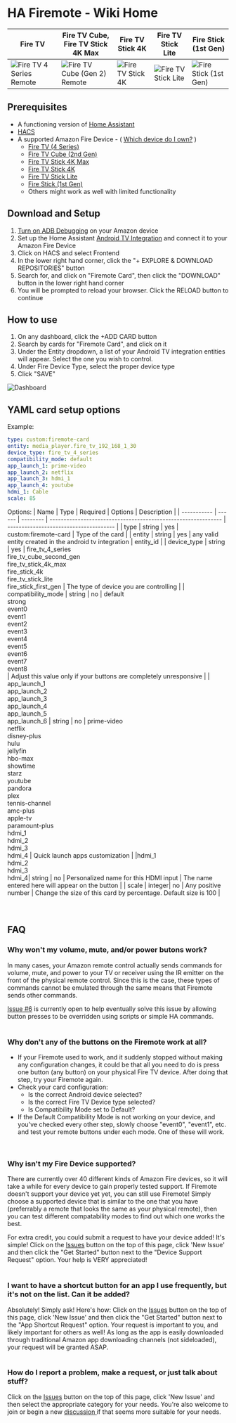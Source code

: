 # HA Firemote - Wiki Home
| Fire TV | Fire TV Cube,<br>Fire TV Stick 4K Max | Fire TV Stick 4K | Fire TV Stick Lite | Fire Stick (1st Gen) |
| ------------- | ------------- | ------------- | ------------- | ------------- |
| ![Fire TV 4 Series Remote](https://github.com/PRProd/HA-Firemote/raw/main/Example%20Images/fireTVRemote.png) | ![Fire TV Cube (Gen 2) Remote](https://github.com/PRProd/HA-Firemote/raw/main/Example%20Images/fireTVCube2ndGen.png) | ![Fire TV Stick 4K](https://github.com/PRProd/HA-Firemote/raw/main/Example%20Images/fireTVStick4K.png) | ![Fire TV Stick Lite](https://github.com/PRProd/HA-Firemote/raw/main/Example%20Images/fireTVStickLite.png) | ![Fire Stick (1st Gen)](https://github.com/PRProd/HA-Firemote/raw/main/Example%20Images/fireStick1stGen.png) |

## Prerequisites
* A functioning version of [Home Assistant](https://www.home-assistant.io/)
* [HACS](https://peyanski.com/how-to-install-home-assistant-community-store-hacs/)
* A supported Amazon Fire Device - ( [Which device do I own?](https://github.com/PRProd/HA-Firemote/wiki/Existing-Amazon-Devices---Support-Chart) )
  * [Fire TV (4 Series)](https://developer.amazon.com/docs/fire-tv/device-specifications-fire-tv-edition-smart-tv.html?v=4-series)
  * [Fire TV Cube (2nd Gen)](https://www.amazon.com/dp/B08XMDNVX6)
  * [Fire TV Stick 4K Max](https://developer.amazon.com/docs/fire-tv/device-specifications-fire-tv-streaming-media-player.html?v=ftvstick4kmax)
  * [Fire TV Stick 4K](https://developer.amazon.com/docs/fire-tv/device-specifications-fire-tv-streaming-media-player.html?v=ftvstick4k)
  * [Fire TV Stick Lite](https://developer.amazon.com/docs/fire-tv/device-specifications-fire-tv-streaming-media-player.html?v=ftvsticklite)
  * [Fire Stick (1st Gen)](https://developer.amazon.com/docs/fire-tv/device-specifications-fire-tv-streaming-media-player.html?v=ftvstickgen1) 
  * Others might work as well with limited functionality

## Download and Setup
1. [Turn on ADB Debugging](https://www.youtube.com/watch?v=40iVXrTWcPU) on your Amazon device
1. Set up the Home Assistant [Android TV Integration](https://www.home-assistant.io/integrations/androidtv/) and connect it to your Amazon Fire Device
1. Click on HACS and select Frontend
1. In the lower right hand corner, click the "+ EXPLORE & DOWNLOAD REPOSITORIES" button
1. Search for, and click on "Firemote Card", then click the "DOWNLOAD" button in the lower right hand corner
1. You will be prompted to reload your browser.  Click the RELOAD button to continue


## How to use
1. On any dashboard, click the +ADD CARD button
1. Search by cards for "Firemote Card", and click on it
1. Under the Entity dropdown, a list of your Android TV integration entities will appear.  Select the one you wish to control.
1. Under Fire Device Type, select the proper device type
1. Click "SAVE"


![Dashboard](https://github.com/PRProd/HA-Firemote/raw/main/Example%20Images/dashboard.jpg)


## YAML card setup options
Example:
```yaml
type: custom:firemote-card
entity: media_player.fire_tv_192_168_1_30
device_type: fire_tv_4_series
compatibility_mode: default
app_launch_1: prime-video
app_launch_2: netflix
app_launch_3: hdmi_1
app_launch_4: youtube
hdmi_1: Cable
scale: 85
```

Options:
| Name        | Type   | Required | Options                                                       | Description                            |
| ----------- | ------ | -------- | ------------------------------------------------------------- | -------------------------------------- |
| type        | string | yes      | custom:firemote-card                                          | Type of the card                       |
| entity      | string | yes      | any valid entity created in the android tv integration        | entity_id                              |
| device_type | string | yes      | fire_tv_4_series <br> fire_tv_cube_second_gen <br> fire_tv_stick_4k_max <br> fire_stick_4k <br> fire_tv_stick_lite <br> fire_stick_first_gen | The type of device you are controlling |
| compatibility_mode | string | no | default <br> strong <br> event0 <br> event1 <br> event2 <br> event3 <br> event4 <br> event5 <br> event6 <br> event7 <br> event8 <br> | Adjust this value only if your buttons are completely unresponsive |
| app_launch_1<br>app_launch_2<br>app_launch_3<br>app_launch_4<br>app_launch_5<br>app_launch_6 | string | no | prime-video<br>netflix<br>disney-plus<br>hulu<br>jellyfin<br>hbo-max<br>showtime<br>starz<br>youtube<br>pandora<br>plex<br>tennis-channel<br>amc-plus<br>apple-tv<br>paramount-plus<br>hdmi_1<br>hdmi_2<br>hdmi_3<br>hdmi_4 | Quick launch apps customization |
|hdmi_1<br>hdmi_2<br>hdmi_3</br>hdmi_4| string | no | Personalized name for this HDMI input | The name entered here will appear on the button |
| scale       | integer| no       | Any positive number                                           | Change the size of this card by percentage.  Default size is 100 |
<br>
<br>
<br>

## FAQ
###  Why won't my volume, mute, and/or power butons work?
In many cases, your Amazon remote control actually sends commands for volume, mute, and power to your TV or receiver using the IR emitter on the front of the physical remote control.  Since this is the case, these types of commands cannot be emulated through the same means that Firemote sends other commands.
<br>

[Issue #6](../../issues/6) is currently open to help eventually solve this issue by allowing button presses to be overridden using scripts or simple HA commands.
<br>
<br>

### Why don't any of the buttons on the Firemote work at all? ###
 * If your Firemote used to work, and it suddenly stopped without making any configuration changes, it could be that all you need to do is press one button (any button) on your physical Fire TV device.  After doing that step, try your Firemote again.
 * Check your card configuration:
   * Is the correct Android device selected?
   * Is the correct Fire TV Device type selected?
   * Is Compatibility Mode set to Default?
 * If the Default Compatibility Mode is not working on your device, and you've checked every other step, slowly choose "event0", "event1", etc. and test your remote buttons under each mode.  One of these will work.
<br>

### Why isn't my Fire Device supported?
There are currently over 40 different kinds of Amazon Fire devices, so it will take a while for every device to gain properly tested support.  If Firemote doesn't support your device yet yet, you can still use Firemote!  Simply choose a supported device that is similar to the one that you have (preferrably a remote that looks the same as your physical remote), then you can test different compatability modes to find out which one works the best.<br>

For extra credit, you could submit a request to have your device added!  It's simple!  Click on the [Issues](../../issues) button on the top of this page, click 'New Issue' and then click the "Get Started" button next to the "Device Support Request" option.  Your help is VERY appreciated!
<br>
<br>

### I want to have a shortcut button for an app I use frequently, but it's not on the list.  Can it be added?
Absolutely!  Simply ask!  Here's how: Click on the [Issues](../../issues) button on the top of this page, click 'New Issue' and then click the "Get Started" button next to the "App Shortcut Request" option.  Your request is important to you, and likely important for others as well!  As long as the app is easily downloaded through traditional Amazon app downloading channels (not sideloaded), your request will be granted ASAP.
<br>
<br>

### How do I report a problem, make a request, or just talk about stuff?
Click on the [Issues](../../issues) button on the top of this page, click 'New Issue' and then select the appropriate category for your needs.  You're also welcome to join or begin a new [discussion ](../../discussions) if that seems more suitable for your needs.
